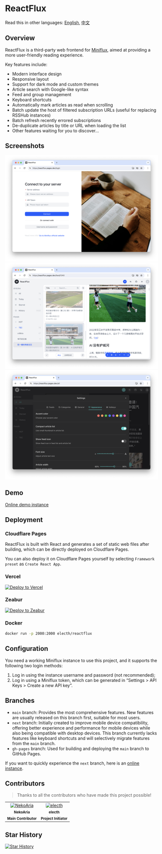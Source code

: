 # ReactFlux

Read this in other languages: [English](README.md), [中文](README.cn.md)

## Overview

ReactFlux is a third-party web frontend for [Miniflux](https://github.com/miniflux/miniflux), aimed at providing a more user-friendly reading experience.

Key features include:

- Modern interface design
- Responsive layout
- Support for dark mode and custom themes
- Article search with Google-like syntax
- Feed and group management
- Keyboard shortcuts
- Automatically mark articles as read when scrolling
- Batch update the host of filtered subscription URLs (useful for replacing RSSHub instances)
- Batch refresh recently errored subscriptions
- De-duplicate articles by title or URL when loading the list
- Other features waiting for you to discover...

## Screenshots

![Login](images/login.png)
![Layout](images/layout.png)
![Settings](images/settings.png)

## Demo

[Online demo instance](https://reactflux.pages.dev/login)

## Deployment

### Cloudflare Pages

ReactFlux is built with React and generates a set of static web files after building, which can be directly deployed on Cloudflare Pages.

You can also deploy it on Cloudflare Pages yourself by selecting `Framework preset` as `Create React App`.

### Vercel

[![Deploy to Vercel](https://vercel.com/button)](https://vercel.com/import/project?template=https://github.com/electh/ReactFlux)

### Zeabur

[![Deploy to Zeabur](https://zeabur.com/button.svg)](https://zeabur.com/templates/OKXO3W)

### Docker

```bash
docker run -p 2000:2000 electh/reactflux
```

## Configuration

You need a working Miniflux instance to use this project, and it supports the following two login methods:

1. Log in using the instance username and password (not recommended);
2. Log in using a Miniflux token, which can be generated in “Settings > API Keys > Create a new API key”.

## Branches

- `main` branch: Provides the most comprehensive features. New features are usually released on this branch first, suitable for most users.
- `next` branch: Initially created to improve mobile device compatibility, offering better experience and performance for mobile devices while also being compatible with desktop devices. This branch currently lacks features like keyboard shortcuts and will selectively migrate features from the `main` branch.
- `gh-pages` branch: Used for building and deploying the `main` branch to GitHub Pages.

If you want to quickly experience the `next` branch, here is an [online instance](https://arcoflux.pages.dev/login).

## Contributors

> Thanks to all the contributors who have made this project possible!

<table>
<tr>
    <td align="center">
        <a href="https://github.com/NekoAria">
            <img src="https://avatars.githubusercontent.com/u/23137034?v=4" width="90" alt="NekoAria" style="border-radius: 4px"/>
        </a>
        <br />
        <sub><b>NekoAria</b></sub>
        <br />
        <sub><b> Main Contributor </b></sub>
    </td>
    <td align="center">
        <a href="https://github.com/electh">
            <img src="https://avatars.githubusercontent.com/u/83588235?v=4" width="90" alt="electh" style="border-radius: 4px"/>
        </a>
        <br />
        <sub><b>electh</b></sub>
        <br />
        <sub><b> Project Initiator </b></sub>
    </td>
</tr>
</table>

## Star History

[![Star History](https://starchart.cc/electh/ReactFlux.svg)](https://starchart.cc/electh/ReactFlux)
```
